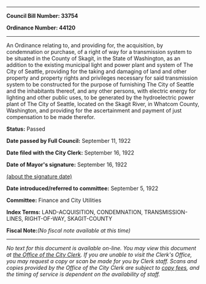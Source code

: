 

********

**Council Bill Number: 33754**
   
**Ordinance Number: 44120**
********

 An Ordinance relating to, and providing for, the acquisition, by condemnation or purchase, of a right of way for a transmission system to be situated in the County of Skagit, in the State of Washington, as an addition to the existing municipal light and power plant and system of The City of Seattle, providing for the taking and damaging of land and other property and property rights and privileges necessary for said transmission system to be constructed for the purpose of furnishing The City of Seattle and the inhabitants thereof, and any other persons, with electric energy for lighting and other public uses, to be generated by the hydroelectric power plant of The City of Seattle, located on the Skagit River, in Whatcom County, Washington, and providing for the ascertainment and payment of just compensation to be made therefor.

**Status:** Passed
   
**Date passed by Full Council:** September 11, 1922
   
**Date filed with the City Clerk:** September 16, 1922
   
**Date of Mayor's signature:** September 16, 1922
   
[(about the signature date)](/~public/approvaldate.htm)
   
   
   
**Date introduced/referred to committee:** September 5, 1922
   
**Committee:** Finance and City Utilities
   
   
**Index Terms:** LAND-ACQUISITION, CONDEMNATION, TRANSMISSION-LINES, RIGHT-OF-WAY, SKAGIT-COUNTY

**Fiscal Note:**_(No fiscal note available at this time)_
********

_No text for this document is available on-line. You may view this document at [the Office of the City Clerk](http://www.seattle.gov/leg/clerk/contactUs.htm). If you are unable to visit the Clerk's Office, you may request a copy or scan be made for you by Clerk staff. Scans and copies provided by the Office of the City Clerk are subject to [copy fees](http://clerk.seattle.gov/~public/clerkfees.htm), and the timing of service is dependent on the availability of staff._

